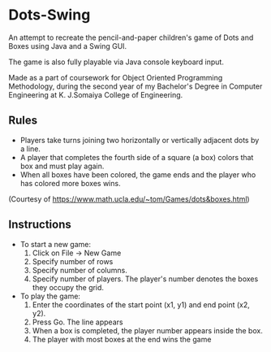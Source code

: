 # Dots-Swing
An attempt to recreate the pencil-and-paper children's game of Dots and Boxes using Java and a Swing GUI.

The game is also fully playable via Java console keyboard input.

Made as a part of coursework for Object Oriented Programming Methodology, during the second year of my Bachelor's Degree in Computer Engineering at K. J.Somaiya College of Engineering.

## Rules
* Players take turns joining two horizontally or vertically adjacent dots by a line.
* A player that completes the fourth side of a square (a box) colors that box and must play again.
* When all boxes have been colored, the game ends and the player who has colored more boxes wins.

(Courtesy of https://www.math.ucla.edu/~tom/Games/dots&boxes.html)

## Instructions
* To start a new game:
    1. Click on File -> New Game
    2. Specify number of rows
    3. Specify number of columns.
    4. Specify number of players. The player's number denotes the boxes they occupy the grid.
* To play the game:
	1. Enter the coordinates of the start point (x1, y1) and end point (x2, y2).
    2. Press Go. The line appears
    3. When a box is completed, the player number appears inside the box.
    4. The player with most boxes at the end wins the game